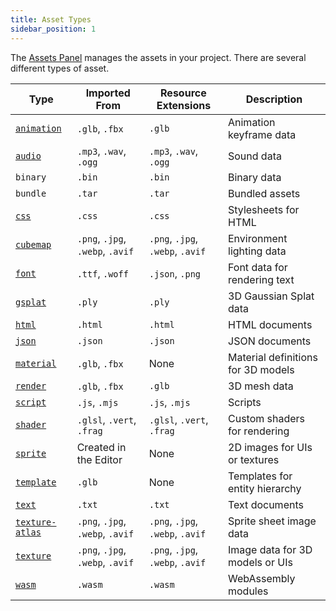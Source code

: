 ```yaml
---
title: Asset Types
sidebar_position: 1
---
```


The [Assets Panel](/user-manual/editor/interface/assets) manages the assets in your project. There are several different types of asset.

| Type                             | Imported From                    | Resource Extensions              | Description                        |
| -------------------------------- | -------------------------------- | -------------------------------- | ---------------------------------- |
| [`animation`](animation)         | `.glb`, `.fbx`                   | `.glb`                           | Animation keyframe data            |
| [`audio`](audio)                 | `.mp3`, `.wav`, `.ogg`           | `.mp3`, `.wav`, `.ogg`           | Sound data                         |
| `binary`                         | `.bin`                           | `.bin`                           | Binary data                        |
| `bundle`                         | `.tar`                           | `.tar`                           | Bundled assets                     |
| [`css`](css)                     | `.css`                           | `.css`                           | Stylesheets for HTML               |
| [`cubemap`](cubemap)             | `.png`, `.jpg`, `.webp`, `.avif` | `.png`, `.jpg`, `.webp`, `.avif` | Environment lighting data          |
| [`font`](font)                   | `.ttf`, `.woff`                  | `.json`, `.png`                  | Font data for rendering text       |
| [`gsplat`](gsplat)               | `.ply`                           | `.ply`                           | 3D Gaussian Splat data             |
| [`html`](html)                   | `.html`                          | `.html`                          | HTML documents                     |
| [`json`](json)                   | `.json`                          | `.json`                          | JSON documents                     |
| [`material`](material)           | `.glb`, `.fbx`                   | None                             | Material definitions for 3D models |
| [`render`](render)               | `.glb`, `.fbx`                   | `.glb`                           | 3D mesh data                       |
| [`script`](../../scripting/index.md) | `.js`, `.mjs`                | `.js`, `.mjs`                    | Scripts                            |
| [`shader`](shader)               | `.glsl`, `.vert`, `.frag`        | `.glsl`, `.vert`, `.frag`        | Custom shaders for rendering       |
| [`sprite`](sprite)               | Created in the Editor            | None                             | 2D images for UIs or textures      |
| [`template`](template)           | `.glb`                           | None                             | Templates for entity hierarchy     |
| [`text`](text)                   | `.txt`                           | `.txt`                           | Text documents                     |
| [`texture-atlas`](texture-atlas) | `.png`, `.jpg`, `.webp`, `.avif` | `.png`, `.jpg`, `.webp`, `.avif` | Sprite sheet image data            |
| [`texture`](texture)             | `.png`, `.jpg`, `.webp`, `.avif` | `.png`, `.jpg`, `.webp`, `.avif` | Image data for 3D models or UIs    |
| [`wasm`](wasm)                   | `.wasm`                          | `.wasm`                          | WebAssembly modules                |
